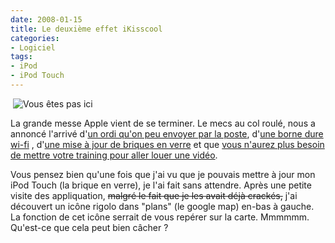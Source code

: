 ```yaml
---
date: 2008-01-15
title: Le deuxième effet iKisscool
categories:
- Logiciel
tags:
- iPod
- iPod Touch
---
```

 <img src="https://dlgjp9x71cipk.cloudfront.net/2008/01/itouch_emplacement.png" alt="Vous êtes pas ici" />

La grande messe Apple vient de se terminer. Le mecs au col roulé, nous a annoncé l'arrivé d'<a href="https://www.apple.com/macbookair/" title="MacBook Air">un ordi qu'on peu envoyer par la poste</a>, d'<a href="https://www.apple.com/timecapsule/" title="Time Capsule">une borne dure wi-fi</a> , d'<a href="https://www.apple.com/ipodtouch/" title="iPod Touch">une mise à jour de briques en verre</a> et que <a href="https://www.apple.com/appletv/" title="Apple TV">vous n'aurez plus besoin de mettre votre training pour aller louer une vidéo</a>.

Vous pensez bien qu'une fois que j'ai vu que je pouvais mettre à jour mon iPod Touch (la brique en verre), je l'ai fait sans attendre. Après une petite visite des appliquation, <strike>malgré le fait que je les avait déjà crackés,</strike> j'ai découvert un icône rigolo dans "plans" (le google map) en-bas à gauche. La fonction de cet icône serrait de vous repérer sur la carte. Mmmmmm. Qu'est-ce que cela peut bien câcher ?
